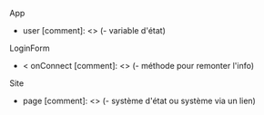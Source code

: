 App
- user
[comment]: <> (- variable d'état)

LoginForm 
- < onConnect
[comment]: <> (- méthode pour remonter l'info)

Site
- page
[comment]: <> (- système d'état ou système via un lien)
